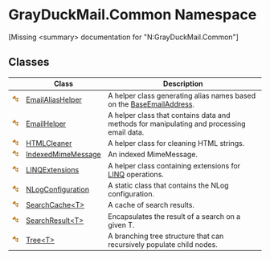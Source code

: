 GrayDuckMail.Common Namespace
=============================

[Missing &lt;summary> documentation for "N:GrayDuckMail.Common"]



Classes
-------

|                 | Class                    | Description                                                                               |
| --------------- | ------------------------ | ----------------------------------------------------------------------------------------- |
| ![Public class] | [EmailAliasHelper][1]    | A helper class generating alias names based on the [BaseEmailAddress][2].                 |
| ![Public class] | [EmailHelper][3]         | A helper class that contains data and methods for manipulating and processing email data. |
| ![Public class] | [HTMLCleaner][4]         | A helper class for cleaning HTML strings.                                                 |
| ![Public class] | [IndexedMimeMessage][5]  | An indexed MimeMessage.                                                                   |
| ![Public class] | [LINQExtensions][6]      | A helper class containing extensions for [LINQ][7] operations.                            |
| ![Public class] | [NLogConfiguration][8]   | A static class that contains the NLog configuration.                                      |
| ![Public class] | [SearchCache&lt;T>][9]   | A cache of search results.                                                                |
| ![Public class] | [SearchResult&lt;T>][10] | Encapsulates the result of a search on a given T.                                         |
| ![Public class] | [Tree&lt;T>][11]         | A branching tree structure that can recursively populate child nodes.                     |

[1]: EmailAliasHelper/README.md
[2]: ../GrayDuckMail.Common.Database/DiscussionList/BaseEmailAddress.md
[3]: EmailHelper/README.md
[4]: HTMLCleaner/README.md
[5]: IndexedMimeMessage/README.md
[6]: LINQExtensions/README.md
[7]: https://docs.microsoft.com/en-us/dotnet/csharp/programming-guide/concepts/linq/
[8]: NLogConfiguration/README.md
[9]: SearchCache_1/README.md
[10]: SearchResult_1/README.md
[11]: Tree_1/README.md
[Public class]: ../icons/pubclass.svg "Public class"